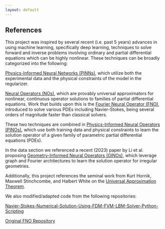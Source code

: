 ```yaml
---
layout: default
---
```


## References

This project was inspired by several recent (i.e. past 5 years) advances in using machine learning, specifically deep learning, techniques to solve forward and inverse problems involving ordinary and partial differential equations which can be highly nonlinear. These techniques can be broadly categorized into the following:

[Physics-Informed Neural Networks (PINNs)](https://www.sciencedirect.com/science/article/abs/pii/S0021999118307125), which utilize both the experimental data and the physical constraints of the model in the regularizer.

[Neural Operators (NOs)](https://arxiv.org/abs/2108.08481), which are provably universal approximators for nonlinear, continuous operator solutions to families of partial differential equations. Work that builds upon this is the [Fourier Neural Operator (FNO)](https://arxiv.org/abs/2010.08895), introduced to solve various PDEs including Navier-Stokes, being several orders of magnitude faster than classical solvers. 

These two techniques are combined in [Physics-Informed Neural Operators (PINOs)](https://arxiv.org/abs/2111.03794), which use both training data and physical constraints to learn the solution operator of a given family of parametric partial differential equations (PDEs).

In the data section we referenced a recent (2023) paper by Li et al. proposing [Geometry-Informed Neural Operators (GINOs)](https://arxiv.org/abs/2309.00583), which leverage graph and Fourier architectures to learn the solution operator for irregular geometries.

Additionally, this project references the seminal work from Kurt Hornik, Maxwell Stinchcombe, and Halbert White on the [Universal Approximation Theorem](https://www.sciencedirect.com/science/article/abs/pii/0893608089900208?via=ihub).

We also modified/adapted code from the following repositories:

[Navier-Stokes-Numerical-Solution-Using-FDM-FVM-LBM-Solver-Python-Scripting](https://github.com/rjwalia/Navier-Stokes-Numerical-Solution-Using-FDM-FVM-LBM-Solver-Python-Scripting/blob/main/2D%20Laplace%20Equation.py)

[Original FNO Repository](https://github.com/khassibi/fourier-neural-operator)
